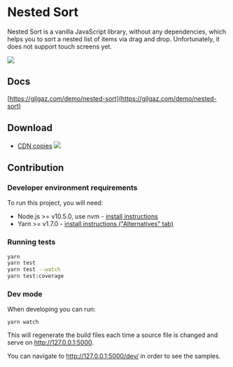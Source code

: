 # Nested Sort

Nested Sort is a vanilla JavaScript library, without any dependencies, which helps you to sort a nested list of items via drag and drop. Unfortunately, it does not support touch screens yet.

![](demo.gif)

## Docs

[https://gilgaz.com/demo/nested-sort](https://gilgaz.com/demo/nested-sort)

## Download

 * [CDN copies](https://www.jsdelivr.com/package/npm/nested-sort) [![](https://data.jsdelivr.com/v1/package/npm/nested-sort/badge)](https://www.jsdelivr.com/package/npm/nested-sort)

## Contribution

### Developer environment requirements

To run this project, you will need:

- Node.js >= v10.5.0, use nvm - [install instructions](https://github.com/creationix/nvm#install-script)
- Yarn >= v1.7.0 - [install instructions ("Alternatives" tab)](https://yarnpkg.com/en/docs/install#alternatives-rc)

### Running tests

```sh
yarn
yarn test
yarn test --watch
yarn test:coverage
```

### Dev mode

When developing you can run:

```
yarn watch
```

This will regenerate the build files each time a source file is changed and serve on http://127.0.0.1:5000.

You can navigate to http://127.0.0.1:5000/dev/ in order to see the samples.
